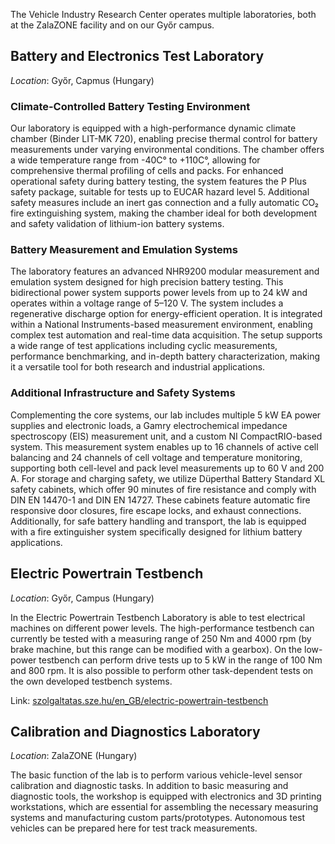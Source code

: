 The Vehicle Industry Research Center operates multiple laboratories, both at the ZalaZONE facility and on our Győr campus.

## Battery and Electronics Test Laboratory
*Location*: Győr, Capmus (Hungary)

### Climate-Controlled Battery Testing Environment 
Our laboratory is equipped with a high-performance dynamic climate chamber (Binder LIT-MK 720), enabling precise thermal control for battery measurements under varying environmental conditions. The chamber offers a wide temperature range from -40C° to +110C°, allowing for comprehensive thermal profiling of cells and packs. For enhanced operational safety during battery testing, the system features the P Plus safety package, suitable for tests up to EUCAR hazard level 5. Additional safety measures include an inert gas connection and a fully automatic CO₂ fire extinguishing system, making the chamber ideal for both development and safety validation of lithium-ion battery systems. 
### Battery Measurement and Emulation Systems 
The laboratory features an advanced NHR9200 modular measurement and emulation system designed for high precision battery testing. This bidirectional power system supports power levels from up to 24 kW and operates  within a voltage range of 5–120 V. The system includes a regenerative discharge option for energy-efficient operation. It is integrated within a National Instruments-based measurement environment, enabling complex test automation and real-time data acquisition. The setup supports a wide range of test applications including cyclic measurements, performance benchmarking, and in-depth battery characterization, making it a versatile tool for both research and industrial applications.  
### Additional Infrastructure and Safety Systems 
Complementing the core systems, our lab includes multiple 5 kW EA power supplies and electronic loads, a Gamry electrochemical impedance spectroscopy (EIS) measurement unit, and a custom NI CompactRIO-based system. This measurement system enables up to 16 channels of active cell balancing and 24 channels of cell voltage and temperature monitoring, supporting both cell-level and pack level measurements up to 60 V and 200 A. For storage and charging safety, we utilize Düperthal Battery Standard XL safety cabinets, which offer 90 minutes of fire resistance and comply with DIN EN 14470-1 and DIN EN 14727. These cabinets feature automatic fire responsive door closures, fire escape locks, and exhaust connections. Additionally, for safe battery handling and transport, the lab is equipped with a fire extinguisher system specifically designed for lithium battery applications.

## Electric Powertrain Testbench
*Location*: Győr, Campus (Hungary)

In the Electric Powertrain Testbench Laboratory is able to test electrical machines on different power levels. The high-performance testbench can currently be tested with a measuring range of 250 Nm and 4000 rpm (by brake machine, but this range can be modified with a gearbox). On the low-power testbench can perform drive tests up to 5 kW in the range of 100 Nm and 800 rpm. It is also possible to perform other task-dependent tests on the own developed testbench systems.

Link: [szolgaltatas.sze.hu/en_GB/electric-powertrain-testbench](https://szolgaltatas.sze.hu/en_GB/electric-powertrain-testbench)

## Calibration and Diagnostics Laboratory
*Location*: ZalaZONE (Hungary)

The basic function of the lab is to perform various vehicle-level sensor calibration and diagnostic tasks. In addition to basic measuring and diagnostic tools, the workshop is equipped with electronics and 3D printing workstations, which are essential for assembling the necessary measuring systems and manufacturing custom parts/prototypes. Autonomous test vehicles can be prepared here for test track measurements.